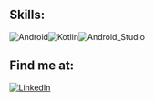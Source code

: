 ## Skills:
![Android](https://img.shields.io/badge/Android-3DDC84?style=for-the-badge&logo=android&logoColor=white&labelColor=101010)![Kotlin](https://img.shields.io/badge/Kotlin-0095D5?style=for-the-badge&logo=kotlin&logoColor=white&labelColor=101010)![Android_Studio](https://img.shields.io/badge/Android_Studio-3DDC84?style=for-the-badge&logo=android-studio&logoColor=white&labelColor=101010)</br>

## Find me at:
[![LinkedIn](https://img.shields.io/badge/LinkedIn-ANDRES_ESTEVEZ-0077B5?style=for-the-badge&logo=linkedin&logoColor=white&labelColor=101010)](www.linkedin.com/in/anestevez)
